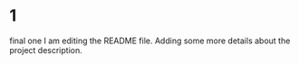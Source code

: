 # 1
final one
I am editing the README file. Adding some more details about the project description.
